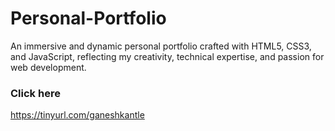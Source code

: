 # Personal-Portfolio
An immersive and dynamic personal portfolio crafted with HTML5, CSS3, and JavaScript, reflecting my creativity, technical expertise, and passion for web development.

### Click here 
https://tinyurl.com/ganeshkantle
